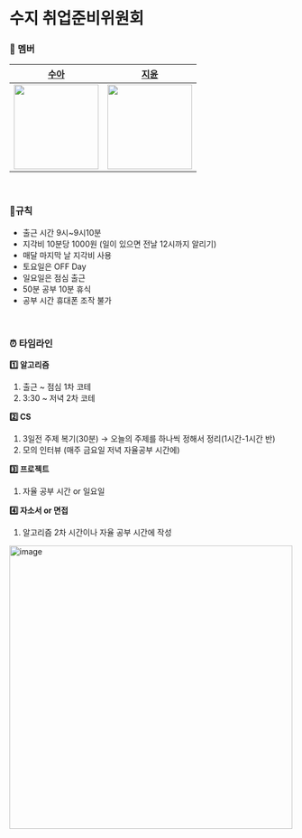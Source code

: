 # 수지 취업준비위원회 
### 🐾 멤버  

|[수아](https://github.com/rkdtndk99) | [지윤](https://github.com/J1Yun)|   
|---|---|
| <img width=150 src="https://user-images.githubusercontent.com/63537847/193181145-7ebdd309-65a8-459b-a8fd-f553968af8c7.png">  |  <img src="https://user-images.githubusercontent.com/63537847/215407932-18c7423f-5aab-45ad-bbf7-b72dc16f1951.png" width = 150> |

</br> 

 ### 📍규칙 
-  출근 시간 9시~9시10분
- 지각비 10분당 1000원 (일이 있으면 전날 12시까지 알리기)
- 매달 마지막 날 지각비 사용
- 토요일은 OFF Day
- 일요일은 점심 출근
- 50분 공부 10분 휴식
- 공부 시간 휴대폰 조작 불가

</br>

### ⏰ 타임라인
**1️⃣ 알고리즘**
1. 출근 ~ 점심 1차 코테 
2. 3:30 ~ 저녁 2차 코테

**2️⃣ CS**
1. 3일전 주제 복기(30분) → 오늘의 주제를 하나씩 정해서 정리(1시간-1시간 반) 
2. 모의 인터뷰 (매주 금요일 저녁 자율공부 시간에)

**3️⃣ 프로젝트**
1. 자율 공부 시간 or 일요일 

**4️⃣ 자소서 or 면접**
1. 알고리즘 2차 시간이나 자율 공부 시간에 작성

<img width="502" alt="image" src="https://user-images.githubusercontent.com/63537847/215408565-7fe91971-4dd7-4677-ac14-d5818c85256d.png">

